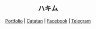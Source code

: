 <h2 align="center">ハキム</h2>

<p align="center">
  <a href="https://haikel.my.id">Portfolio</a>
  |
  <a href="https://haikelz.me/">Catatan</a>
  |
  <a href="https://haikelz.me/">Facebook</a>
  |
  <a href="https://t.me/pempek_kapal_selem">Telegram</a>
</p>

